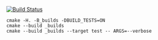 [![Build Status](https://travis-ci.org/Link-God/tree.svg?branch=master)](https://travis-ci.org/Link-God/tree)
```
cmake -H. -B_builds -DBUILD_TESTS=ON
cmake --build _builds
cmake --build _builds --target test -- ARGS=--verbose
```
